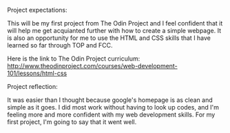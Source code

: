 Project expectations:

This will be my first project from The Odin Project and I feel confident 
that it will help me get acquianted further with how to create a simple
webpage. It is also an opportunity for me to use the HTML and CSS 
skills that I have learned so far through TOP and FCC. 

Here is the link to The Odin Project curriculum:
http://www.theodinproject.com/courses/web-development-101/lessons/html-css

Project reflection:

It was easier than I thought because google's homepage is as clean and simple 
as it goes. I did most work without having to look up codes, and I'm feeling 
more and more confident with my web development skills. For my first project,
I'm going to say that it went well.